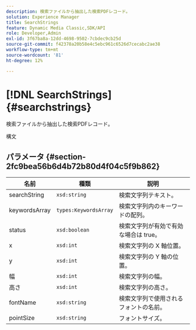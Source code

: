 ```yaml
---
description: 検索ファイルから抽出した検索PDFレコード。
solution: Experience Manager
title: SearchStrings
feature: Dynamic Media Classic,SDK/API
role: Developer,Admin
exl-id: 3f67ba8a-12dd-4698-9502-7cbdec9cb25d
source-git-commit: f42378a20b58e4c5ebc961c6526d7cecabc2ae38
workflow-type: tm+mt
source-wordcount: '81'
ht-degree: 12%

---
```


# [!DNL SearchStrings]{#searchstrings}

検索ファイルから抽出した検索PDFレコード。

構文

## パラメータ {#section-2fc9bea56b6d4b72b80d4f04c5f9b862}

| 名前 | 種類 | 説明 |
|---|---|---|
| searchString | `xsd:string` | 検索文字列テキスト。 |
| keywordsArray | `types:KeywordsArray` | 検索文字列内のキーワードの配列。 |
| status | `xsd:boolean` | 検索文字列が有効で有効な場合は true。 |
| x | `xsd:int` | 検索文字列の X 軸位置。 |
| y | `xsd:int` | 検索文字列の Y 軸の位置。 |
| 幅 | `xsd:int` | 検索文字列の幅。 |
| 高さ | `xsd:int` | 検索文字列の高さ。 |
| fontName | `xsd:string` | 検索文字列で使用されるフォントの名前。 |
| pointSize | `xsd:string` | フォントサイズ。 |
